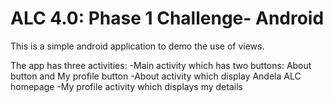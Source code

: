 # ALC 4.0: Phase 1 Challenge- Android
This is a simple android application to demo the use of views.

The app has three activities:
-Main activity which has two buttons: About button and My profile button
-About activity which display Andela ALC homepage
-My profile activity which displays my details
